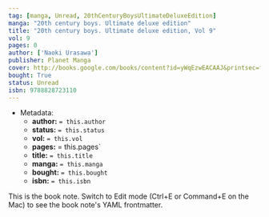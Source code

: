 ```yaml
---
tag: [manga, Unread, 20thCenturyBoysUltimateDeluxeEdition]
manga: "20th century boys. Ultimate deluxe edition"
title: "20th century boys. Ultimate deluxe edition, Vol 9"
vol: 9
pages: 0
author: ['Naoki Urasawa']
publisher: Planet Manga
cover: http://books.google.com/books/content?id=yWqEzwEACAAJ&printsec=frontcover&img=1&zoom=1&source=gbs_api
bought: True
status: Unread
isbn: 9788828723110
---
```


- Metadata:
    - **author:** `= this.author`
    - **status:** `= this.status`
    - **vol:** `= this.vol`
    - **pages:** = this.pages`
    - **title:** `= this.title`
    - **manga:** `= this.manga`
    - **bought:** `= this.bought`
    - **isbn:** `= this.isbn`


This is the book note. Switch to Edit mode (Ctrl+E or Command+E on the Mac) to see the book note's YAML frontmatter.